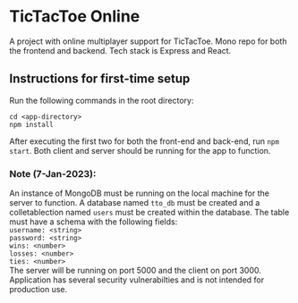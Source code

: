 # TicTacToe Online
A project with online multiplayer support for TicTacToe. Mono repo for both the frontend and backend. Tech stack is Express and React.


## Instructions for first-time setup
Run the following commands in the root directory: <br>
```
cd <app-directory>
npm install
```

After executing the first two for both the front-end and back-end, run 
```npm start```. Both client and server should be running for the app to function.

### Note (7-Jan-2023):
An instance of MongoDB must be running on the local machine for the server to function. A database named `tto_db` must be created and a colletablection named `users` must be created within the database. The table must have a schema with the following fields: <br>
```username: <string>``` <br>
```password: <string>``` <br>
```wins: <number>``` <br>
```losses: <number>``` <br>
```ties: <number>``` <br>
The server will be running on port 5000 and the client on port 3000.
Application has several security vulnerabilties and is not intended for production use.
